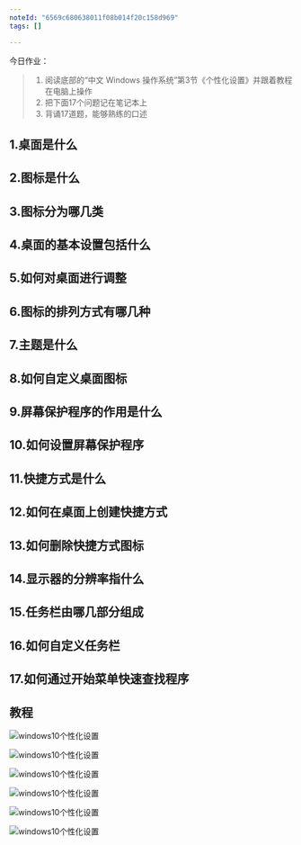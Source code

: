 ```yaml
---
noteId: "6569c680638011f08b014f20c158d969"
tags: []

---
```


今日作业：
> 1. 阅读底部的“中文 Windows 操作系统”第3节《个性化设置》并跟着教程在电脑上操作
> 2. 把下面17个问题记在笔记本上
> 3. 背诵17道题，能够熟练的口述

## 1.桌面是什么

## 2.图标是什么

## 3.图标分为哪几类

## 4.桌面的基本设置包括什么

## 5.如何对桌面进行调整

## 6.图标的排列方式有哪几种

## 7.主题是什么

## 8.如何自定义桌面图标

## 9.屏幕保护程序的作用是什么

## 10.如何设置屏幕保护程序

## 11.快捷方式是什么

## 12.如何在桌面上创建快捷方式

## 13.如何删除快捷方式图标

## 14.显示器的分辨率指什么

## 15.任务栏由哪几部分组成

## 16.如何自定义任务栏

## 17.如何通过开始菜单快速查找程序

## 教程
![windows10个性化设置](../../windows10/images/56.jpeg)

![windows10个性化设置](../../windows10/images/57.jpeg)

![windows10个性化设置](../../windows10/images/58.jpeg)

![windows10个性化设置](../../windows10/images/59.jpeg)

![windows10个性化设置](../../windows10/images/60.jpeg)

![windows10个性化设置](../../windows10/images/61.jpeg)

